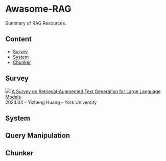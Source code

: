 # Awasome-RAG
Summary of RAG Resources.

## Content

- [Survey](#survey)
- [System](#system)
- [Chunker](#chunker)
## Survey
![](https://img.shields.io/badge/orange) [A Survey on Retrieval-Augmented Text Generation for Large Language Models](https://arxiv.org/abs/2404.10981)  
2024.04 - Yizheng Huang - York University

## System

## Query Manipulation

## Chunker
